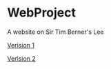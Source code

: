 WebProject
=====================

A website on Sir Tim Berner's Lee

[Verision 1](https://sdowney1999.github.io/WebProject/webessay.html)

[Verision 2](https://sdowney1999.github.io/WebProject/Index.html)

